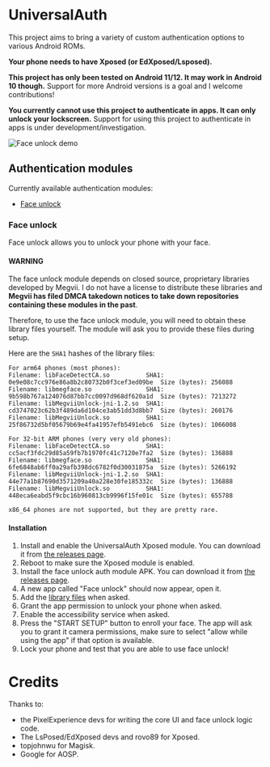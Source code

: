 # UniversalAuth
This project aims to bring a variety of custom authentication options to various Android ROMs.

**Your phone needs to have Xposed (or EdXposed/Lsposed).**

**This project has only been tested on Android 11/12. It may work in Android 10 though.** Support for more Android versions is a goal and I welcome contributions!

**You currently cannot use this project to authenticate in apps. It can only unlock your lockscreen.** Support for using this project to authenticate in apps is under development/investigation.

![Face unlock demo](https://raw.githubusercontent.com/null-dev/UniversalAuth/master/branding/face-unlock.gif)
## Authentication modules
Currently available authentication modules:

- [Face unlock](#face-unlock)

### Face unlock
Face unlock allows you to unlock your phone with your face.

#### WARNING
The face unlock module depends on closed source, proprietary libraries developed by Megvii.
I do not have a license to distribute these libraries and **Megvii has filed
DMCA takedown notices to take down repositories containing these modules in
the past**.

Therefore, to use the face unlock module, you will need to obtain these library files yourself.
The module will ask you to provide these files during setup.

Here are the `SHA1` hashes of the library files:

```
For arm64 phones (most phones):
Filename: libFaceDetectCA.so          SHA1: 0e9e08c7cc976e86a8b2c80732b0f3cef3ed09be  Size (bytes): 256088
Filename: libmegface.so               SHA1: 9b598b767a124076d87bb7cc0097d968df620a1d  Size (bytes): 7213272
Filename: libMegviiUnlock-jni-1.2.so  SHA1: cd3747023c62b3f489da6d104ce3ab51dd3d8bb7  Size (bytes): 260176
Filename: libMegviiUnlock.so          SHA1: 25f86732d5bf05679b69e4fa41957efb5491ebc6  Size (bytes): 1066008

For 32-bit ARM phones (very very old phones):
Filename: libFaceDetectCA.so          SHA1: cc5acf3fdc29d85a59fb7b1970fc41c7120e7fa2  Size (bytes): 136888
Filename: libmegface.so               SHA1: 6fe6848ab6ff0a29afb398dc6782f0d30031875a  Size (bytes): 5266192
Filename: libMegviiUnlock-jni-1.2.so  SHA1: 44e77a1b87690d3571209a40a228e30fe185332c  Size (bytes): 136888
Filename: libMegviiUnlock.so          SHA1: 448eca6eabd5f9cbc16b960813cb9996f15fe01c  Size (bytes): 655788

x86_64 phones are not supported, but they are pretty rare.
```

#### Installation
1. Install and enable the UniversalAuth Xposed module. You can download it from [the releases page](https://github.com/null-dev/UniversalAuth/releases).
2. Reboot to make sure the Xposed module is enabled.
3. Install the face unlock auth module APK. You can download it from [the releases page](https://github.com/null-dev/UniversalAuth/releases).
4. A new app called "Face unlock" should now appear, open it.
5. Add the [library files](#warning) when asked.
6. Grant the app permission to unlock your phone when asked.
7. Enable the accessibility service when asked.
8. Press the "START SETUP" button to enroll your face. The app will ask you to grant it camera permissions, make sure to select "allow while using the app" if that option is available.
9. Lock your phone and test that you are able to use face unlock!

# Credits
Thanks to:

- the PixelExperience devs for writing the core UI and face unlock logic code.
- The LsPosed/EdXposed devs and rovo89 for Xposed.
- topjohnwu for Magisk.
- Google for AOSP.
